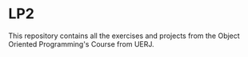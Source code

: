 # LP2
This repository contains all the exercises and projects from the Object Oriented Programming's Course from UERJ.
